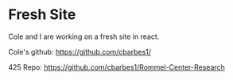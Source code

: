 # Fresh Site 

Cole and I are working on a fresh site in react.

Cole's github: https://github.com/cbarbes1/

425 Repo: https://github.com/cbarbes1/Rommel-Center-Research
